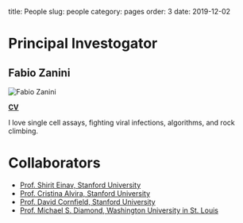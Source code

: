 title: People
slug: people
category: pages
order: 3
date: 2019-12-02

# Principal Investogator
## Fabio Zanini
![Fabio Zanini]({static}/images/people/fabio_zanini.jpg)

[**CV**]({static}/images/cv.pdf)

I love single cell assays, fighting viral infections, algorithms, and rock climbing.


# Collaborators
- [Prof. Shirit Einav, Stanford University](http://med.stanford.edu/einavlab.html)
- [Prof. Cristina Alvira, Stanford University](http://med.stanford.edu/alviralab.html)
- [Prof. David Cornfield, Stanford University](http://med.stanford.edu/cornfieldlab/Home.html)
- [Prof. Michael S. Diamond, Washington University in St. Louis](https://infectiousdiseases.wustl.edu/faculty-staff/michael-s-diamond/)
